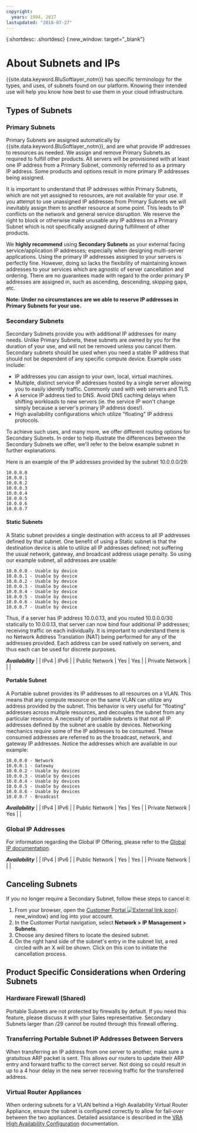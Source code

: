 ```yaml
---
copyright:
  years: 1994, 2017
lastupdated: "2018-07-27"
---
```

{:shortdesc: .shortdesc}
{:new_window: target="_blank"}

# About Subnets and IPs

{{site.data.keyword.BluSoftlayer_notm}} has specific terminology for the types,
and uses, of subnets found on our platform. Knowing their intended use will help
you know how best to use them in your cloud infrastructure.


## Types of Subnets

### Primary Subnets

Primary Subnets are assigned automatically by
{{site.data.keyword.BluSoftlayer_notm}}, and are what provide IP addresses to
resources as needed. We assign and remove Primary Subnets as required to fulfill
other products. All servers will be provisioned with at least one IP address from
a Primary Subnet, commonly referred to as a primary IP address. Some products and
options result in more primary IP addresses being assigned.

It is important to understand that IP addresses within Primary Subnets, which
are not yet assigned to resources, are not available for your use. If you
attempt to use unassigned IP addresses from Primary Subnets we will inevitably
assign them to another resource at some point. This leads to IP conflicts on the
network and general service disruption. We reserve the right to block or otherwise
make unusable any IP address on a Primary Subnet which is not specifically assigned
during fulfillment of other products.

We **highly recommend** using **Secondary Subnets** as your external facing
service/application IP addresses; especially when designing multi-server
applications. Using the primary IP addresses assigned to your servers is
perfectly fine. However, doing so lacks the flexibility of maintaining known
addresses to your services which are agnostic of server cancellation and
ordering. There are no guarantees made with regard to the order primary IP
addresses are assigned in, such as ascending, descending, skipping gaps, etc.

**Note: Under no circumstances are we able to reserve IP addresses in Primary Subnets for your use.**

### Secondary Subnets

Secondary Subnets provide you with additional IP addresses for many needs.
Unlike Primary Subnets, these subnets are owned by you for the duration of your
use, and will not be removed unless you cancel them. Secondary subnets should be
used when you need a stable IP address that should not be dependent of any
specific compute device. Example uses include:

  * IP addresses you can assign to your own, local, virtual machines.
  * Multiple, distinct service IP addresses hosted by a single server allowing
    you to easily identify traffic. Commonly used with web servers and TLS.
  * A service IP address tied to DNS. Avoid DNS caching delays when shifting
    workloads to new servers (ie. the service IP won't change simply because a
    server's primary IP address does!).
  * High availability configurations which utilize "floating" IP address protocols.

To achieve such uses, and many more, we offer different routing options for
Secondary Subnets. In order to help illustrate the differences between the
Secondary Subnets we offer, we'll refer to the below example subnet in further
explanations.

Here is an example of the IP addresses provided by the subnet 10.0.0.0/29:
```
10.0.0.0
10.0.0.1
10.0.0.2
10.0.0.3
10.0.0.4
10.0.0.5
10.0.0.6
10.0.0.7
```

#### Static Subnets

A Static subnet provides a single destination with access to all IP addresses
defined by that subnet. One benefit of using a Static subnet is that the
destination device is able to utilize all IP addresses defined; not suffering
the usual network, gateway, and broadcast address usage penalty. So using our
example subnet, all addresses are usable:

```
10.0.0.0 - Usable by device
10.0.0.1 - Usable by device
10.0.0.2 - Usable by device
10.0.0.3 - Usable by device
10.0.0.4 - Usable by device
10.0.0.5 - Usable by device
10.0.0.6 - Usable by device
10.0.0.7 - Usable by device
```

Thus, if a server has IP address 10.0.0.13, and you routed 10.0.0.0/30
statically to 10.0.0.13, that server can now bind four additional IP addresses;
receiving traffic on each individually. It is important to understand there is
no Network Address Translation (NAT) being performed for any of the addresses
provided. Each address can be used natively on servers, and thus each can be
used for discrete purposes.

***Availability***
|                 | IPv4 | IPv6 |
| Public Network  | Yes  | Yes  |
| Private Network |      |      |

#### Portable Subnet

A Portable subnet provides its IP addresses to all resources on a VLAN. This
means that any compute resource on the same VLAN can utilize any address
provided by the subnet. This behavior is very useful for "floating" addresses
across multiple resources, and decouples the subnet from any particular
resource. A necessity of portable subnets is that not all IP addresses defined
by the subnet are usable by devices. Networking mechanics require some of the IP
addresses to be consumed. These consumed addresses are referred to as the
broadcast, network, and gateway IP addresses. Notice the addresses which are
available in our example:

```
10.0.0.0 - Network
10.0.0.1 - Gateway
10.0.0.2 - Usable by devices
10.0.0.3 - Usable by devices
10.0.0.4 - Usable by devices
10.0.0.5 - Usable by devices
10.0.0.6 - Usable by devices
10.0.0.7 - Broadcast
```

***Availability***
|                 | IPv4 | IPv6 |
| Public Network  | Yes  | Yes  |
| Private Network | Yes  |      |


### Global IP Addresses

For information regarding the Global IP Offering, please refer to the
[Global IP documentation](about-global-ip.html).

***Availability***
|                 | IPv4 | IPv6 |
| Public Network  | Yes  | Yes  |
| Private Network |      |      |


## Canceling Subnets

If you no longer require a Secondary Subnet, follow these steps to cancel it:

  1. From your browser, open the [Customer Portal ![External link icon](../../icons/launch-glyph.svg "External link icon")](https://control.softlayer.com/){: new_window} and log into your account.
  2. In the Customer Portal navigation, select **Network > IP Management > Subnets**.
  3. Choose any desired filters to locate the desired subnet.
  4. On the right hand side of the subnet's entry in the subnet list, a red circled with an X will be shown. Click on this icon to initiate the cancellation process.


## Product Specific Considerations when Ordering Subnets

### Hardware Firewall (Shared)

Portable Subnets are not protected by firewalls by default. If you need this
feature, please discuss it with your Sales representative. Secondary Subnets
larger than /29 cannot be routed through this firewall offering.

### Transferring Portable Subnet IP Addresses Between Servers

When transferring an IP address from one server to another, make sure a
gratuitous ARP packet is sent. This allows our routers to update their ARP entry
and forward traffic to the correct server. Not doing so could result in up to a
4 hour delay in the new server receiving traffic for the transferred address.

### Virtual Router Appliances

When ordering subnets for a VLAN behind a High Availability Virtual Router
Appliance, ensure the subnet is configured correctly to allow for fail-over
between the two appliances. Detailed assistance is described in the
[VRA High Availability Configuration](https://console.bluemix.net/docs/infrastructure/virtual-router-appliance/vrrp.html) documentation.


